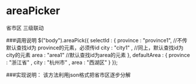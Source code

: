 # areaPicker
省市区 三级联动

###调用说明
		$("body").areaPick({
		        selectId : {
		            province : "province1",     //不传默认查找id为 province的元素，必须传id
		            city     : "city1" ,        //同上，默认查找id为  city的元素
		            area     : "area1"          //默认查找id为area的元素
		        },
		        defaultArea : {
		            province : "浙江省" ,
		            city     : "杭州市" ,
		            area     : "西湖区"
		        }
		    });
    
###实现说明：
  该方法利用json格式把省市区逐步分解
